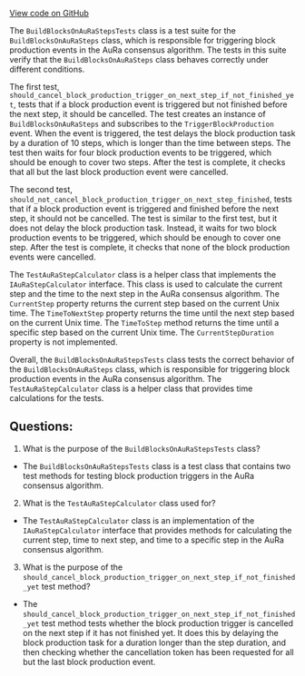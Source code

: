 [View code on GitHub](https://github.com/nethermindeth/nethermind/Nethermind.AuRa.Test/BuildBlocksOnAuRaStepsTests.cs)

The `BuildBlocksOnAuRaStepsTests` class is a test suite for the `BuildBlocksOnAuRaSteps` class, which is responsible for triggering block production events in the AuRa consensus algorithm. The tests in this suite verify that the `BuildBlocksOnAuRaSteps` class behaves correctly under different conditions.

The first test, `should_cancel_block_production_trigger_on_next_step_if_not_finished_yet`, tests that if a block production event is triggered but not finished before the next step, it should be cancelled. The test creates an instance of `BuildBlocksOnAuRaSteps` and subscribes to the `TriggerBlockProduction` event. When the event is triggered, the test delays the block production task by a duration of 10 steps, which is longer than the time between steps. The test then waits for four block production events to be triggered, which should be enough to cover two steps. After the test is complete, it checks that all but the last block production event were cancelled.

The second test, `should_not_cancel_block_production_trigger_on_next_step_finished`, tests that if a block production event is triggered and finished before the next step, it should not be cancelled. The test is similar to the first test, but it does not delay the block production task. Instead, it waits for two block production events to be triggered, which should be enough to cover one step. After the test is complete, it checks that none of the block production events were cancelled.

The `TestAuRaStepCalculator` class is a helper class that implements the `IAuRaStepCalculator` interface. This class is used to calculate the current step and the time to the next step in the AuRa consensus algorithm. The `CurrentStep` property returns the current step based on the current Unix time. The `TimeToNextStep` property returns the time until the next step based on the current Unix time. The `TimeToStep` method returns the time until a specific step based on the current Unix time. The `CurrentStepDuration` property is not implemented.

Overall, the `BuildBlocksOnAuRaStepsTests` class tests the correct behavior of the `BuildBlocksOnAuRaSteps` class, which is responsible for triggering block production events in the AuRa consensus algorithm. The `TestAuRaStepCalculator` class is a helper class that provides time calculations for the tests.
## Questions: 
 1. What is the purpose of the `BuildBlocksOnAuRaStepsTests` class?
- The `BuildBlocksOnAuRaStepsTests` class is a test class that contains two test methods for testing block production triggers in the AuRa consensus algorithm.

2. What is the `TestAuRaStepCalculator` class used for?
- The `TestAuRaStepCalculator` class is an implementation of the `IAuRaStepCalculator` interface that provides methods for calculating the current step, time to next step, and time to a specific step in the AuRa consensus algorithm.

3. What is the purpose of the `should_cancel_block_production_trigger_on_next_step_if_not_finished_yet` test method?
- The `should_cancel_block_production_trigger_on_next_step_if_not_finished_yet` test method tests whether the block production trigger is cancelled on the next step if it has not finished yet. It does this by delaying the block production task for a duration longer than the step duration, and then checking whether the cancellation token has been requested for all but the last block production event.